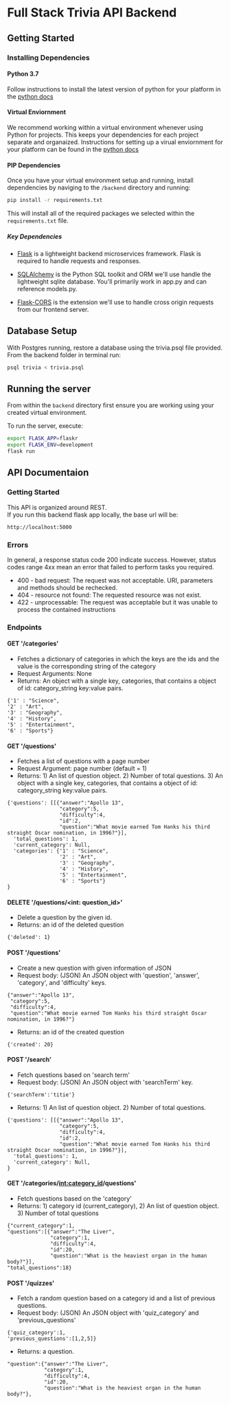 # Full Stack Trivia API Backend

## Getting Started

### Installing Dependencies

#### Python 3.7

Follow instructions to install the latest version of python for your platform in the [python docs](https://docs.python.org/3/using/unix.html#getting-and-installing-the-latest-version-of-python)

#### Virtual Enviornment

We recommend working within a virtual environment whenever using Python for projects. This keeps your dependencies for each project separate and organaized. Instructions for setting up a virual enviornment for your platform can be found in the [python docs](https://packaging.python.org/guides/installing-using-pip-and-virtual-environments/)

#### PIP Dependencies

Once you have your virtual environment setup and running, install dependencies by naviging to the `/backend` directory and running:

```bash
pip install -r requirements.txt
```

This will install all of the required packages we selected within the `requirements.txt` file.

##### Key Dependencies

- [Flask](http://flask.pocoo.org/)  is a lightweight backend microservices framework. Flask is required to handle requests and responses.

- [SQLAlchemy](https://www.sqlalchemy.org/) is the Python SQL toolkit and ORM we'll use handle the lightweight sqlite database. You'll primarily work in app.py and can reference models.py. 

- [Flask-CORS](https://flask-cors.readthedocs.io/en/latest/#) is the extension we'll use to handle cross origin requests from our frontend server. 

## Database Setup
With Postgres running, restore a database using the trivia.psql file provided. From the backend folder in terminal run:
```bash
psql trivia < trivia.psql
```

## Running the server

From within the `backend` directory first ensure you are working using your created virtual environment.

To run the server, execute:

```bash
export FLASK_APP=flaskr
export FLASK_ENV=development
flask run
```

## API Documentaion

### Getting Started
This API is organized around REST. <br>
If you run this backend flask app locally, the base url will be:
```bash
http://localhost:5000
```
### Errors
In general, a response status code 200 indicate success. However, status codes range 4xx mean an error that failed to perform tasks you required.
- 400 - bad request: The request was not acceptable. URI, parameters and methods should be rechecked.
- 404 - resource not found: The requested resource was not exist.
- 422 - unprocessable: The request was acceptable but it was unable to process the contained instructions 

### Endpoints
#### GET '/categories'
- Fetches a dictionary of categories in which the keys are the ids and the value is the corresponding string of the category
- Request Arguments: None
- Returns: An object with a single key, categories, that contains a object of id: category_string key:value pairs. 
```
{'1' : "Science",
'2' : "Art",
'3' : "Geography",
'4' : "History",
'5' : "Entertainment",
'6' : "Sports"}

```
#### GET '/questions'
- Fetches a list of questions with a page number 
- Request Argument: page number (default = 1)
- Returns: 1) An list of question object. 2) Number of total questions. 3) An object with a single key, categories, that contains a object of id: category_string key:value pairs. 
```
{'questions': [[{"answer":"Apollo 13",
                 "category":5,
                 "difficulty":4,
                 "id":2,
                 "question":"What movie earned Tom Hanks his third straight Oscar nomination, in 1996?"}],
  'total_questions': 1,
  'current_category': Null,
  'categories': {'1' : "Science",
                 '2' : "Art",
                 '3' : "Geography",
                 '4' : "History",
                 '5' : "Entertainment",
                 '6' : "Sports"}
}
```
#### DELETE '/questions/<int: question_id>'
- Delete a question by the given id.
- Returns: an id of the deleted question
```
{'deleted': 1}
```
#### POST '/questions'
- Create a new question with given information of JSON
- Request body: (JSON) An JSON object with 'question', 'answer', 'category', and 'difficulty' keys.
```
{"answer":"Apollo 13",
 "category":5,
 "difficulty":4,
 "question":"What movie earned Tom Hanks his third straight Oscar nomination, in 1996?"}
```
- Returns: an id of the created question 
```
{'created': 20}
```
#### POST '/search'
- Fetch questions based on 'search term'
- Request body: (JSON) An JSON object with 'searchTerm' key.
```
{'searchTerm':'titie'}
```
- Returns: 1) An list of question object. 2) Number of total questions.
```
{'questions': [[{"answer":"Apollo 13",
                 "category":5,
                 "difficulty":4,
                 "id":2,
                 "question":"What movie earned Tom Hanks his third straight Oscar nomination, in 1996?"}],
  'total_questions': 1,
  'current_category': Null,
}
```
#### GET '/categories/<int:category_id>/questions'
- Fetch questions based on the 'category'
- Returns: 1) category id (current_category), 2) An list of question object. 3) Number of total questions
```
{"current_category":1,
"questions":[{"answer":"The Liver",
              "category":1,
              "difficulty":4,
              "id":20,
              "question":"What is the heaviest organ in the human body?"}],
"total_questions":18}
```

#### POST '/quizzes'
- Fetch a random question based on a category id and a list of previous questions.
- Request body: (JSON) An JSON object with 'quiz_category' and 'previous_questions'
```
{'quiz_category':1,
'previous_questions':[1,2,5]}
```
- Returns: a question.
```
"question":{"answer":"The Liver",
            "category":1,
            "difficulty":4,
            "id":20,
            "question":"What is the heaviest organ in the human body?"},
```
